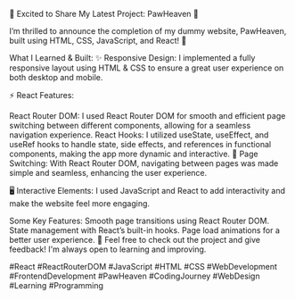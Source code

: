 🚀 Excited to Share My Latest Project: PawHeaven 🐾

I’m thrilled to announce the completion of my dummy website, PawHeaven, built using HTML, CSS, JavaScript, and React! 🎉

What I Learned & Built:
✨ Responsive Design: I implemented a fully responsive layout using HTML & CSS to ensure a great user experience on both desktop and mobile.

⚡ React Features:

React Router DOM: I used React Router DOM for smooth and efficient page switching between different components, allowing for a seamless navigation experience.
React Hooks: I utilized useState, useEffect, and useRef hooks to handle state, side effects, and references in functional components, making the app more dynamic and interactive.
🔄 Page Switching: With React Router DOM, navigating between pages was made simple and seamless, enhancing the user experience.

🖥️ Interactive Elements: I used JavaScript and React to add interactivity and make the website feel more engaging.

Some Key Features:
Smooth page transitions using React Router DOM.
State management with React’s built-in hooks.
Page load animations for a better user experience.
🔗 Feel free to check out the project and give feedback! I'm always open to learning and improving.

#React #ReactRouterDOM #JavaScript #HTML #CSS #WebDevelopment #FrontendDevelopment #PawHeaven #CodingJourney #WebDesign #Learning #Programming
